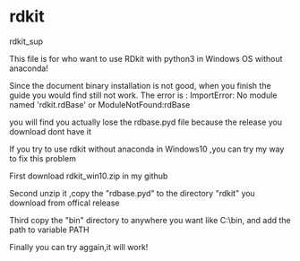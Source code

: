# rdkit
rdkit_sup

This file is for who want to use RDkit with python3 in Windows OS without anaconda!

Since the document binary installation is not good, when you finish the guide you would find still not work.
The error is :
ImportError: No module named 'rdkit.rdBase'       or
ModuleNotFound:rdBase

you will find you actually lose the rdbase.pyd file because the release you download dont have it




If you try to use rdkit without anaconda in Windows10 ,you can try my way to fix this problem

First download rdkit_win10.zip in my github

Second unzip it ,copy the "rdbase.pyd" to the directory  "rdkit"   you download from offical release

Third copy the "bin" directory to anywhere you want like C:\bin, and add the path to variable PATH

Finally you can try aggain,it will work!

